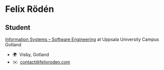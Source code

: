 Felix Rödén
============================

Student
-------

[Information Systems – Software Engineering](https://www.uu.se/utbildning/program/kandidatprogram-systemvetenskap-programvaruteknik) at Uppsala University Campus Gotland

* 🌍  Visby, Gotland
* ✉️  [contact@felixroden.com](mailto:contact@felixroden.com)
